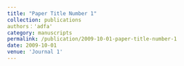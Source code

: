 ```yaml
---
title: "Paper Title Number 1"
collection: publications
authors：'adfa'
category: manuscripts
permalink: /publication/2009-10-01-paper-title-number-1
date: 2009-10-01
venue: 'Journal 1'
---
```

